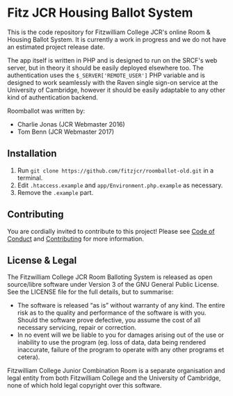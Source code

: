 # Fitz JCR Housing Ballot System
This is the code repository for Fitzwilliam College JCR's online Room & Housing Ballot System. It is currently a work in progress and we do not have an estimated project release date.

The app itself is written in PHP and is designed to run on the SRCF's web server, but in theory it should be easily deployed elsewhere too. The authentication uses the `$_SERVER['REMOTE_USER']` PHP variable and is designed to work seamlessly with the Raven single sign-on service at the University of Cambridge, however it should be easily adaptable to any other kind of authentication backend.

Roomballot was written by:
* Charlie Jonas (JCR Webmaster 2016)
* Tom Benn (JCR Webmaster 2017)

## Installation
1. Run `git clone https://github.com/fitzjcr/roomballot-old.git` in a terminal.
2. Edit `.htaccess.example` and `app/Environment.php.example` as necessary.
3. Remove the `.example` part.

## Contributing
You are cordially invited to contribute to this project! Please see [Code of Conduct](https://github.com/fitzjcr/roomballot-old/blob/master/CODE_OF_CONDUCT.md) and [Contributing](https://github.com/fitzjcr/roomballot-old/blob/master/CONTRIBUTING.md) for more information.

## License & Legal
The Fitzwilliam College JCR Room Balloting System is released as open source/libre software under Version 3 of the GNU General Public License. See the LICENSE file for the full details, but to summarise:
* The software is released “as is” without warranty of any kind. The entire risk as to the quality and performance of the software is with you. Should the software prove defective, you assume the cost of all necessary servicing, repair or correction.
* In no event will we be liable to you for damages arising out of the use or inability to use the program (eg. loss of data, data being rendered inaccurate, failure of the program to operate with any other programs et cetera).

Fitzwilliam College Junior Combination Room is a separate organisation and legal entity from both Fitzwilliam College and the University of Cambridge, none of which hold legal copyright over this software.
